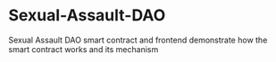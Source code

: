 # Sexual-Assault-DAO
Sexual Assault DAO smart contract and frontend demonstrate how the smart contract works and its mechanism 
